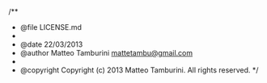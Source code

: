/**
 * @file  LICENSE.md
  *
 * @date	22/03/2013
 * @author	Matteo Tamburini <mattetambu@gmail.com>
 *
 * @copyright Copyright (c) 2013 Matteo Tamburini. All rights reserved.
 */
